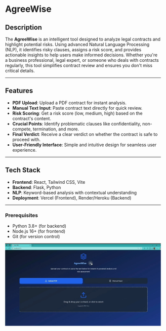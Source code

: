 # AgreeWise


## Description
The **AgreeWise** is an intelligent tool designed to analyze legal contracts and highlight potential risks. Using advanced Natural Language Processing (NLP), it identifies risky clauses, assigns a risk score, and provides actionable insights to help users make informed decisions. Whether you're a business professional, legal expert, or someone who deals with contracts regularly, this tool simplifies contract review and ensures you don't miss critical details.

---

## Features
- **PDF Upload**: Upload a PDF contract for instant analysis.
- **Manual Text Input**: Paste contract text directly for quick review.
- **Risk Scoring**: Get a risk score (low, medium, high) based on the contract's content.
- **Crucial Points**: Identify problematic clauses like confidentiality, non-compete, termination, and more.
- **Final Verdict**: Receive a clear verdict on whether the contract is safe to proceed with.
- **User-Friendly Interface**: Simple and intuitive design for seamless user experience.

---

## Tech Stack
- **Frontend**: React, Tailwind CSS, Vite
- **Backend**: Flask, Python
- **NLP**: Keyword-based analysis with contextual understanding
- **Deployment**: Vercel (Frontend), Render/Heroku (Backend)

---


### Prerequisites
- Python 3.8+ (for backend)
- Node.js 16+ (for frontend)
- Git (for version control)

![Upload PDF](./frontend/images/site-image.jpg)